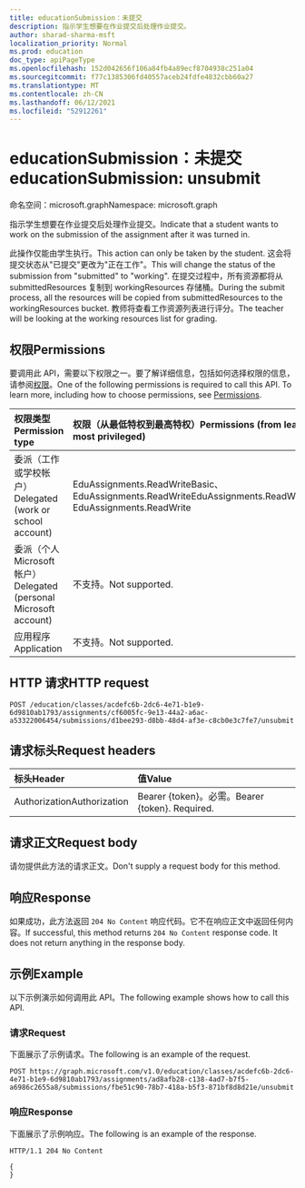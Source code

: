 ```yaml
---
title: educationSubmission：未提交
description: 指示学生想要在作业提交后处理作业提交。
author: sharad-sharma-msft
localization_priority: Normal
ms.prod: education
doc_type: apiPageType
ms.openlocfilehash: 152d042656f106a84fb4a89ecf8704938c251a04
ms.sourcegitcommit: f77c1385306fd40557aceb24fdfe4832cbb60a27
ms.translationtype: MT
ms.contentlocale: zh-CN
ms.lasthandoff: 06/12/2021
ms.locfileid: "52912261"
---
```

# <a name="educationsubmission-unsubmit"></a><span data-ttu-id="60fde-103">educationSubmission：未提交</span><span class="sxs-lookup"><span data-stu-id="60fde-103">educationSubmission: unsubmit</span></span>

<span data-ttu-id="60fde-104">命名空间：microsoft.graph</span><span class="sxs-lookup"><span data-stu-id="60fde-104">Namespace: microsoft.graph</span></span>

<span data-ttu-id="60fde-105">指示学生想要在作业提交后处理作业提交。</span><span class="sxs-lookup"><span data-stu-id="60fde-105">Indicate that a student wants to work on the submission of the assignment after it was turned in.</span></span> 

<span data-ttu-id="60fde-106">此操作仅能由学生执行。</span><span class="sxs-lookup"><span data-stu-id="60fde-106">This action can only be taken by the student.</span></span> <span data-ttu-id="60fde-107">这会将提交状态从"已提交"更改为"正在工作"。</span><span class="sxs-lookup"><span data-stu-id="60fde-107">This will change the status of the submission from "submitted" to "working".</span></span> <span data-ttu-id="60fde-108">在提交过程中，所有资源都将从 submittedResources 复制到 workingResources 存储桶。</span><span class="sxs-lookup"><span data-stu-id="60fde-108">During the submit process, all the resources will be copied from submittedResources to the workingResources bucket.</span></span> <span data-ttu-id="60fde-109">教师将查看工作资源列表进行评分。</span><span class="sxs-lookup"><span data-stu-id="60fde-109">The teacher will be looking at the working resources list for grading.</span></span>

## <a name="permissions"></a><span data-ttu-id="60fde-110">权限</span><span class="sxs-lookup"><span data-stu-id="60fde-110">Permissions</span></span>
<span data-ttu-id="60fde-p102">要调用此 API，需要以下权限之一。要了解详细信息，包括如何选择权限的信息，请参阅[权限](/graph/permissions-reference)。</span><span class="sxs-lookup"><span data-stu-id="60fde-p102">One of the following permissions is required to call this API. To learn more, including how to choose permissions, see [Permissions](/graph/permissions-reference).</span></span>

|<span data-ttu-id="60fde-113">权限类型</span><span class="sxs-lookup"><span data-stu-id="60fde-113">Permission type</span></span>      | <span data-ttu-id="60fde-114">权限（从最低特权到最高特权）</span><span class="sxs-lookup"><span data-stu-id="60fde-114">Permissions (from least to most privileged)</span></span>              |
|:--------------------|:---------------------------------------------------------|
|<span data-ttu-id="60fde-115">委派（工作或学校帐户）</span><span class="sxs-lookup"><span data-stu-id="60fde-115">Delegated (work or school account)</span></span> |  <span data-ttu-id="60fde-116">EduAssignments.ReadWriteBasic、EduAssignments.ReadWrite</span><span class="sxs-lookup"><span data-stu-id="60fde-116">EduAssignments.ReadWriteBasic, EduAssignments.ReadWrite</span></span>  |
|<span data-ttu-id="60fde-117">委派（个人 Microsoft 帐户）</span><span class="sxs-lookup"><span data-stu-id="60fde-117">Delegated (personal Microsoft account)</span></span> |  <span data-ttu-id="60fde-118">不支持。</span><span class="sxs-lookup"><span data-stu-id="60fde-118">Not supported.</span></span>  |
|<span data-ttu-id="60fde-119">应用程序</span><span class="sxs-lookup"><span data-stu-id="60fde-119">Application</span></span> | <span data-ttu-id="60fde-120">不支持。</span><span class="sxs-lookup"><span data-stu-id="60fde-120">Not supported.</span></span> | 

## <a name="http-request"></a><span data-ttu-id="60fde-121">HTTP 请求</span><span class="sxs-lookup"><span data-stu-id="60fde-121">HTTP request</span></span>
<!-- { "blockType": "ignored" } -->
```http
POST /education/classes/acdefc6b-2dc6-4e71-b1e9-6d9810ab1793/assignments/cf6005fc-9e13-44a2-a6ac-a53322006454/submissions/d1bee293-d8bb-48d4-af3e-c8cb0e3c7fe7/unsubmit

```
## <a name="request-headers"></a><span data-ttu-id="60fde-122">请求标头</span><span class="sxs-lookup"><span data-stu-id="60fde-122">Request headers</span></span>
| <span data-ttu-id="60fde-123">标头</span><span class="sxs-lookup"><span data-stu-id="60fde-123">Header</span></span>       | <span data-ttu-id="60fde-124">值</span><span class="sxs-lookup"><span data-stu-id="60fde-124">Value</span></span> |
|:---------------|:--------|
| <span data-ttu-id="60fde-125">Authorization</span><span class="sxs-lookup"><span data-stu-id="60fde-125">Authorization</span></span>  | <span data-ttu-id="60fde-p103">Bearer {token}。必需。</span><span class="sxs-lookup"><span data-stu-id="60fde-p103">Bearer {token}. Required.</span></span>  |

## <a name="request-body"></a><span data-ttu-id="60fde-128">请求正文</span><span class="sxs-lookup"><span data-stu-id="60fde-128">Request body</span></span>
<span data-ttu-id="60fde-129">请勿提供此方法的请求正文。</span><span class="sxs-lookup"><span data-stu-id="60fde-129">Don't supply a request body for this method.</span></span>

## <a name="response"></a><span data-ttu-id="60fde-130">响应</span><span class="sxs-lookup"><span data-stu-id="60fde-130">Response</span></span>
<span data-ttu-id="60fde-p104">如果成功，此方法返回 `204 No Content` 响应代码。它不在响应正文中返回任何内容。</span><span class="sxs-lookup"><span data-stu-id="60fde-p104">If successful, this method returns `204 No Content` response code. It does not return anything in the response body.</span></span>

## <a name="example"></a><span data-ttu-id="60fde-133">示例</span><span class="sxs-lookup"><span data-stu-id="60fde-133">Example</span></span>
<span data-ttu-id="60fde-134">以下示例演示如何调用此 API。</span><span class="sxs-lookup"><span data-stu-id="60fde-134">The following example shows how to call this API.</span></span>
### <a name="request"></a><span data-ttu-id="60fde-135">请求</span><span class="sxs-lookup"><span data-stu-id="60fde-135">Request</span></span>
<span data-ttu-id="60fde-136">下面展示了示例请求。</span><span class="sxs-lookup"><span data-stu-id="60fde-136">The following is an example of the request.</span></span>

<!-- {
  "blockType": "request",
  "name": "educationsubmission_unsubmit"
}-->
```http
POST https://graph.microsoft.com/v1.0/education/classes/acdefc6b-2dc6-4e71-b1e9-6d9810ab1793/assignments/ad8afb28-c138-4ad7-b7f5-a6986c2655a8/submissions/fbe51c90-78b7-418a-b5f3-871bf8d8d21e/unsubmit
```

### <a name="response"></a><span data-ttu-id="60fde-137">响应</span><span class="sxs-lookup"><span data-stu-id="60fde-137">Response</span></span>
<span data-ttu-id="60fde-138">下面展示了示例响应。</span><span class="sxs-lookup"><span data-stu-id="60fde-138">The following is an example of the response.</span></span>

<!-- {
  "blockType": "response",
  "truncated": true,
  "@odata.type": "microsoft.graph.educationAssignment"
} -->
```http
HTTP/1.1 204 No Content

{
}
```

<!-- uuid: 8fcb5dbc-d5aa-4681-8e31-b001d5168d79
2015-10-25 14:57:30 UTC -->
<!--
{
  "type": "#page.annotation",
  "description": "educationSubmission: unsubmit",
  "keywords": "",
  "section": "documentation",
  "tocPath": "",
  "suppressions": [
  ]
}
-->


